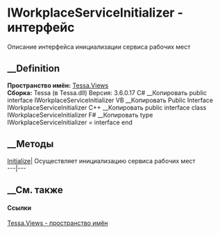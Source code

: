 # IWorkplaceServiceInitializer - интерфейс
Описание интерфейса инициализации сервиса рабочих мест
## __Definition
 **Пространство имён:** [Tessa.Views](N_Tessa_Views.htm)  
 **Сборка:** Tessa (в Tessa.dll) Версия: 3.6.0.17
C# __Копировать
     public interface IWorkplaceServiceInitializer
VB __Копировать
     Public Interface IWorkplaceServiceInitializer
C++ __Копировать
     public interface class IWorkplaceServiceInitializer
F# __Копировать
     type IWorkplaceServiceInitializer = interface end
##  __Методы
[Initialize](M_Tessa_Views_IWorkplaceServiceInitializer_Initialize.htm)|
Осуществляет инициализацию сервиса рабочих мест  
---|---  
## __См. также
#### Ссылки
[Tessa.Views - пространство имён](N_Tessa_Views.htm)
